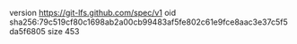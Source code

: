 version https://git-lfs.github.com/spec/v1
oid sha256:79c519cf80c1698ab2a00cb99483af5fe802c61e9fce8aac3e37c5f5da5f6805
size 453
